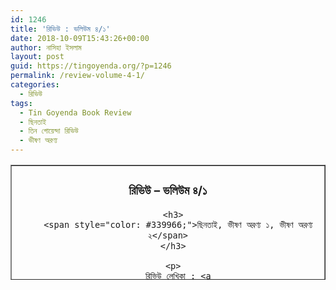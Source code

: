 ```yaml
---
id: 1246
title: 'রিভিউ : ভলিউম ৪/১'
date: 2018-10-09T15:43:26+00:00
author: নাসিহা ইসলাম
layout: post
guid: https://tingoyenda.org/?p=1246
permalink: /review-volume-4-1/
categories:
  - রিভিউ
tags:
  - Tin Goyenda Book Review
  - ছিনতাই
  - তিন গোয়েন্দা রিভিউ
  - ভীষণ অরণ্য
---
```

<table border="1" style="border-collapse: collapse; width: 100%; height: 184px;">
  <tr style="height: 184px;">
    <td style="width: 100%; text-align: center; height: 184px;">
      <h3>
        <strong>রিভিউ &#8211; ভলিউম ৪/১</strong>
      </h3>
      
      <h3>
        <span style="color: #339966;">ছিনতাই, ভীষণ অরণ্য ১, ভীষণ অরণ্য ২</span>
      </h3>
      
      <p>
        রিভিউ লেখিকা : <a href="https://facebook.com/nasiha.islam.98" rel="noopener" target="_blank">নাসিহা ইসলাম</a></td> </tr> </tbody> </table> 
        
        <h3>
        </h3>
        
        <h3>
          <strong>ছিনতাই</strong>
        </h3>
        
        <p>
          <span style="color: #339966;">ব্যাক্তিগত রেটিং- ৮.৫/১০</span>
        </p>
        
        <hr />
        
        <h3>
          <span style="text-decoration: underline;">কাহিনী সংক্ষেপ</span>
        </h3>
        
        <p style="text-align: justify;">
          প্লেনে করে দক্ষিণ আমেরিকার রিও ডি জেনিরোতে ছুটি কাটাতে যাচ্ছিল <a href="https://3goyenda.com/georgina-parker/" rel="noopener" target="_blank">জিনা</a>, সাথে তিন গোয়েন্দা আর রাফি। কিন্তু নির্ঝঞ্ঝাটে গন্তব্যে পৌঁছাতে পারল না ওরা, হাইজ্যাক হলো ওদেরকে বহনকারী প্লেন।
        </p>
        
        <p style="text-align: justify;">
          রিও তে পৌঁছে প্লেনের সবাইকে নিরাপদে নামিয়ে দিলেও জিম্মি হিসেবে জিনাকে আটকে রাখল তিন হাইজ্যাকার। ঘটনাচক্রে প্লেনে রয়ে গেল তিন গোয়েন্দা আর রাফিও। হাইজ্যাকারদের উদ্দেশ্য ছিল না ওদের কোনো ক্ষতি করার, তাই খুব সহজেই ভাব হয়ে গেল ওদের। কিন্তু বিপদ পিছু ছাড়লো না ওদের। যান্ত্রিক গোলযোগ আর চালকের অদক্ষতার কারণে ঘন জঙ্গলের মাঝে ক্র্যাশ ল্যান্ড করল ওই প্লেন।
        </p>
        
        <p style="text-align: justify;">
          কিন্তু এখানেই শেষ নয়, মড়ার উপর খাঁড়ার ঘা হিসেবে যোগ হলো আরেক নতুন বিপদ, জঙলী জিভারো ইন্ডিয়ানদের হাতে ধরা পড়লো ওরা। জিভারোদের গাঁয়ে যাওয়ার কিছুদিন পর ওরা জানতে পারলে বহু বছর পুরনো এক কিংবদন্তির ব্যাপারে। অদ্ভুত এক ধাঁধা,যার সমাধান করতে পারলে সন্ধান মিলবে একচোখা চন্দ্রদেবীর। রহস্যের গন্ধ পেল কিশোর, সমাধান করতে চাইল ওই ধাঁধা। গাঁয়ের সর্দারকে জানালো যে ওরা ধাঁধার সমাধান করে দেবীকে উদ্ধার করতে ইচ্ছুক, কিন্তু বিনিময়ে মুক্তি দিবে হবে ওদেরকে।
        </p>
        
        <p style="text-align: justify;">
          তারপর? ওরা কি পারবে ওই ধাঁধার সমাধান করতে? ফিরে আসতে পারবে সভ্য জগতে?
        </p>
        
        <h3 style="text-align: justify;">
          <span style="text-decoration: underline;">মতামত</span>
        </h3>
        
        <p style="text-align: justify;">
          গল্পের অন্যান্য বিষয় তো বাদই, বন্ধুর জন্য নিজেদের জীবনের ঝুঁকি নেয়ার এই একটা ব্যাপারই আপনাকে বাধ্য করবে গল্পটাকে পছন্দ করতে, তিন গোয়েন্দাকে ভালোবেসে ফেলতে। এই গল্পে আবারো পরিচয় পাওয়া যাবে <a href="https://3goyenda.com/kishor-pasha/" rel="noopener" target="_blank">কিশোরের</a> ক্ষুরধার বুদ্ধির, <a href="https://3goyenda.com/robin-milford/" rel="noopener" target="_blank">রবিনের</a> বই পড়ে অর্জিত জ্ঞানের; দেখা যাবে <a href="https://3goyenda.com/musa-aman/" rel="noopener" target="_blank">মুসা</a> আর জিনার ছোটো ছোটো মিষ্টি ঝগড়া।
        </p>
        
        <h3 style="text-align: justify;">
          <strong>ভীষণ অরণ্য ১ ও ২</strong>
        </h3>
        
        <p style="text-align: justify;">
          <span style="color: #339966;">ব্যাক্তিগত রেটিং- ৯/১০</span>
        </p>
        
        <hr />
        
        <h3 style="text-align: justify;">
          <span style="text-decoration: underline;">কাহিনী সংক্ষেপ</span>
        </h3>
        
        <p style="text-align: justify;">
          এডভেঞ্চারের নেশায় তিন গোয়েন্দা যাচ্ছে আমাজনে, সঙ্গে মুসার বাবা রাফাত আমান। ওদের লক্ষ্য ওই অঞ্চলের ম্যাপ তৈরি এবং চিড়িয়াখানা, সার্কাসের জন্য পশু-পাখি ধরা। কিন্তু যাত্রা শুরুর আগেই হুমকি দিয়ে চিঠি এলো, কিশোরের ধারণা এটা ওদের প্রতিদ্বন্দ্বী জন্তুজানোয়ার ব্যাবসায়ীর কাজ।<br /> হুমকিতে গুরুত্ব না দিয়ে ওরা যাত্রা করলো আমাজনের উদ্দেশ্যে।
        </p>
        
        <p style="text-align: justify;">
          কিন্তু শুরুতেই বাঁধল বিপত্তি। জংলী ইনডিয়ানদের হামলার মুখে পড়লো ওরা। বিষাক্ত তীর এসে বিধলো রাফাত আমানের হাতে। অনেক চড়াই উতরাই পেরিয়ে ওরা এসে পড়লো আমাজন নদীতে। বজরা চড়ে শুরু হলো ওদের আমাজন ভ্রমণ। রাফাত আমানের অবস্থা খারাপ হওয়ায় তাকে ফেরত পাঠিয়ে দেওয়া হলো আমেরিকায়। আবার নতুন নৌকা কিনে, কয়েকজন মাঝি-মাল্লা নিয়ে যাত্রার প্রস্তুতি চললো। কিন্তু বিপত্তি সেখানেও। প্রথমে নৌকা চুরির চেষ্টা পরে সামনে এসে হুমকি দেওয়া। তাও দমলো না কিশোর। বাধা আগ্রহ্য করে যাত্রা শুরু করলো অজানার পথে।
        </p>
        
        <p style="text-align: justify;">
          গোয়েন্দাদের অভিনব কৌশলে ধরা পরতে লাগলো একেরপর এক জানোয়ার, পরিচয় হলো এক নতুন বন্ধুর সাথে।<br /> কিন্তু বিপদ যেন পিছু ছাড়লো না ওদের। নৌকায় অজানা শত্রুর আক্রমণ, ইনডিয়ানদের আক্রমণের ভয়, মাঝিদের বিশ্বাসঘাতকতা!
        </p>
        
        <p style="text-align: justify;">
          তবে কি লক্ষ্য অর্জনে ব্যর্থ হবে ওরা? এখানেই কি তবে ইতি ঘটবে তিন গোয়েন্দার? নাকি প্রতিবারের মতোই সকল বিপদকে হটিয়ে দিয়ে বেঁচে ফিরবে তিন বন্ধু?
        </p>
        
        <h3 style="text-align: justify;">
          <span style="text-decoration: underline;">মতামত</span>
        </h3>
        
        <p style="text-align: justify;">
          রহস্য, অ্যাডভেঞ্চার, বন্ধুদের মাঝে খুনসুটি! কি নেই এই বইয়ে! পড়তে শুরু করলে পাঠককে নিমিষেই এক অদ্ভুত সুন্দর জগতে নিয়ে পৌঁছে দেয়ার ক্ষমতা আছে এর; তিন গোয়েন্দা সিরিজের সেরা বইগুলোর তালিকায় সহজেই স্থান করে দেয়া যায় একে। এখনো পড়া হয় নি! তাহলে দেরী কিসের! বসে যান বইখানা নিয়ে, নিজের পঠিত বইয়ের ভান্ডারে যোগ করে নিন আরো একটি অসাধারণ বই।
        </p>